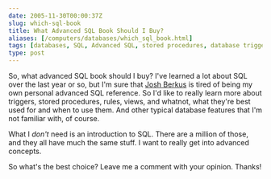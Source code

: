 ```yaml
--- 
date: 2005-11-30T00:00:37Z
slug: which-sql-book
title: What Advanced SQL Book Should I Buy?
aliases: [/computers/databases/which_sql_book.html]
tags: [databases, SQL, Advanced SQL, stored procedures, database triggers, Postgres, SQLite, MySQL]
type: post
---
```


<p>So, what advanced SQL book should I buy? I've learned a lot about SQL over the last year or so, but I'm sure that <a href="http://blogs.ittoolbox.com/database/soup/" title="Josh Berkus: Database Soup">Josh Berkus</a> is tired of being my own personal advanced SQL reference. So I'd like to really learn more about triggers, stored procedures, rules, views, and whatnot, what they're best used for and when to use them. And other typical database features that I'm not familiar with, of course.</p>

<p>What I <em>don't</em> need is an introduction to SQL. There are a million of those, and they all have much the same stuff. I want to really get into advanced concepts.</p>

<p>So what's the best choice? Leave me a comment with your opinion. Thanks!</p>
